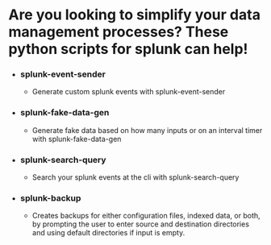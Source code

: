 # Are you looking to simplify your data management processes? These python scripts for splunk can help!

- ### splunk-event-sender
  - Generate custom splunk events with splunk-event-sender


- ### splunk-fake-data-gen
  - Generate fake data based on how many inputs or on an interval timer with splunk-fake-data-gen


- ### splunk-search-query
  - Search your splunk events at the cli with splunk-search-query


- ### splunk-backup
  - Creates backups for either configuration files, indexed data, or both, by prompting the user to enter source and destination directories and using default directories if input is empty.
